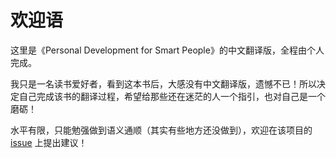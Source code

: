 # 欢迎语

这里是《Personal Development for Smart People》的中文翻译版，全程由个人完成。

我只是一名读书爱好者，看到这本书后，大感没有中文翻译版，遗憾不已！所以决定自己完成该书的翻译过程，希望给那些还在迷茫的人一个指引，也对自己是一个磨砺！

水平有限，只能勉强做到语义通顺（其实有些地方还没做到），欢迎在该项目的 [issue](https://gitee.com/wtsnwei/personal-development-for-smart-people/issues) 上提出建议！

